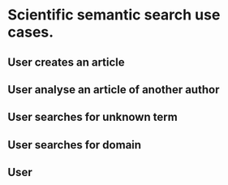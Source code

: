 # Scientific semantic search use cases.

## User creates an article

## User analyse an article of another author

## User searches for unknown term

## User searches for domain

## User